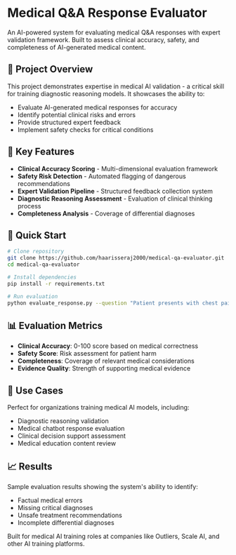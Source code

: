 # Medical Q&A Response Evaluator

An AI-powered system for evaluating medical Q&A responses with expert validation framework. Built to assess clinical accuracy, safety, and completeness of AI-generated medical content.

## 🎯 Project Overview

This project demonstrates expertise in medical AI validation - a critical skill for training diagnostic reasoning models. It showcases the ability to:

- Evaluate AI-generated medical responses for accuracy
- Identify potential clinical risks and errors
- Provide structured expert feedback
- Implement safety checks for critical conditions

## 🏥 Key Features

- **Clinical Accuracy Scoring** - Multi-dimensional evaluation framework
- **Safety Risk Detection** - Automated flagging of dangerous recommendations
- **Expert Validation Pipeline** - Structured feedback collection system
- **Diagnostic Reasoning Assessment** - Evaluation of clinical thinking process
- **Completeness Analysis** - Coverage of differential diagnoses

## 🚀 Quick Start

```bash
# Clone repository
git clone https://github.com/haarisseraj2000/medical-qa-evaluator.git
cd medical-qa-evaluator

# Install dependencies
pip install -r requirements.txt

# Run evaluation
python evaluate_response.py --question "Patient presents with chest pain" --response "sample_response.txt"
```

## 📊 Evaluation Metrics

- **Clinical Accuracy**: 0-100 score based on medical correctness
- **Safety Score**: Risk assessment for patient harm
- **Completeness**: Coverage of relevant medical considerations
- **Evidence Quality**: Strength of supporting medical evidence

## 🔬 Use Cases

Perfect for organizations training medical AI models, including:
- Diagnostic reasoning validation
- Medical chatbot response evaluation
- Clinical decision support assessment
- Medical education content review

## 📈 Results

Sample evaluation results showing the system's ability to identify:
- Factual medical errors
- Missing critical diagnoses
- Unsafe treatment recommendations
- Incomplete differential diagnoses

Built for medical AI training roles at companies like Outliers, Scale AI, and other AI training platforms.